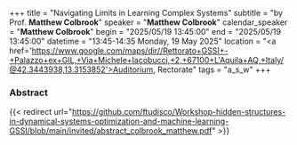 +++
title = "Navigating Limits in Learning Complex Systems"
subtitle = "by Prof. **Matthew Colbrook**"
speaker = "**Matthew Colbrook**"
calendar_speaker = "<strong>Matthew Colbrook</strong>"
begin = "2025/05/19  13:45:00"
end = "2025/05/19  13:45:00"
datetime = "13:45-14:35 Monday, 19 May 2025"
location = "<a href='https://www.google.com/maps/dir//Rettorato+GSSI+-+Palazzo+ex+GIL,+Via+Michele+Iacobucci,+2,+67100+L'Aquila+AQ,+Italy/@42.3443938,13.3153852'>Auditorium, Rectorate</a>"
tags = "a_s_w"
+++

### Abstract
{{< redirect url="https://github.com/ftudisco/Workshop-hidden-structures-in-dynamical-systems-optimization-and-machine-learning-GSSI/blob/main/invited/abstract_colbrook_matthew.pdf" >}}
